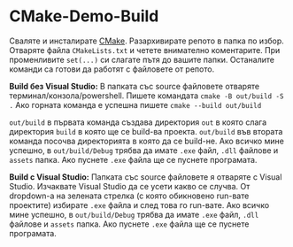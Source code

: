 # CMake-Demo-Build

Сваляте и инсталирате [CMake](https://cmake.org/download/).
Разархивирате репото в папка по избор.
Отваряте файла `CMakeLists.txt` и четете внимателно коментарите.
При променливите `set(...)` си слагате пътя до вашите папки.
Останалите команди са готови да работят с файловете от репото.

**Build без Visual Studio:**
В папката със source файловете отваряте терминал/конзола/powershell. Пишете командата `cmake -B out/build -S .`
Ако горната команда е успешна пишете `cmake --build out/build`
 
`out/build` в първата команда създава директория `out` в която слага директория `build` в която ще се build-ва проекта.
`out/build` във втората команда посочва директорията в която да се build-не.
Ако всичко мине успешно, в `out/build/Debug` трябва да имате `.exe` файл, `.dll` файлове и `assets` папка.
Ако пуснете `.exe` файла ще се пуснете програмата.

**Build с Visual Studio:**
Папката със source файловете я отваряте с Visual Studio. Изчаквате Visual Studio да се усети какво се случва.  От dropdown-a на зелената стрелка (с която обикновено run-вате проектите) избирате `.exe` файла и след това го run-вате. 
Ако всичко мине успешно, в `out/build/Debug` трябва да имате `.exe` файл, `.dll` файлове и `assets` папка.
Ако пуснете `.exe` файла ще се пуснете програмата.
